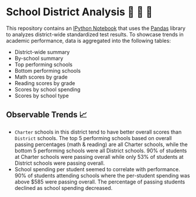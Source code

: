 # School District Analysis 🏫 🐍 🐼
This repository contains an [IPython Notebook]('PyCitySchools/PyCitySchools.ipynb') that uses the [Pandas](https://pandas.pydata.org/) library to analyzes district-wide standardized test results. To showcase trends in academic performance, data is aggregated into the following tables:
* District-wide summary
* By-school summary
* Top performing schools
* Bottom performing schools
* Math scores by grade
* Reading scores by grade
* Scores by school spending
* Scores by school type

## Observable Trends 📈
* `Charter` schools in this district tend to have better overall scores than `District` schools. The top 5 performing schools based on overall passing percentages (math & reading) are all Charter schools, while the bottom 5 performing schools were all District schools. 90% of students at Charter schools were passing overall while only 53% of students at District schools were passing overall.
* School spending per student seemed to correlate with performance. 90% of students attending schools where the per-student spending was above $585 were passing overall. The percentage of passing students declined as school spending decreased.



